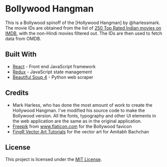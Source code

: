 # Bollywood Hangman

This is a Bollywood spinoff of the [Hollywood Hangman] by @harlessmark. The movie IDs are obtained from the list of [250 Top Rated Indian movies on IMDB](https://www.imdb.com/india/top-rated-indian-movies/?pf_rd_m=A2FGELUUNOQJNL&pf_rd_p=461131e5-5af0-4e50-bee2-223fad1e00ca&pf_rd_r=06N438KJ8C6K9M14VSN3&pf_rd_s=center-1&pf_rd_t=60601&pf_rd_i=india.toprated&ref_=fea_india_ss_toprated_india_tr_india250_sm), with the non-Hindi movies filtered out. The IDs are then used to fetch data from OMDB.

## Built With

- [React](https://reactjs.org/) - Front end JavaScript framework
- [Redux](https://redux.js.org/) - JavaScript state management
- [Beautiful Soup 4](https://www.crummy.com/software/BeautifulSoup/bs4/doc/) - Python web scraper

## Credits
- Mark Harless, who has done the most amount of work to create the Hollywood Hangman. I've modified his source code to make the Bollywood version. All the fonts,
  typography and other UI elements in the web application are the same as in the original application.
- [Freepik](https://www.flaticon.com/authors/freepik) from www.flaticon.com for the Bollywood favicon
- [FingR Vector Art Tutorials](https://www.pinterest.com/pin/792985446879226429/) for the vector art for Amitabh Bachchan

## License
This project is licensed under the [MIT License](LICENSE).
